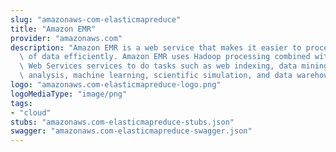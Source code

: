 ```yaml
---
slug: "amazonaws-com-elasticmapreduce"
title: "Amazon EMR"
provider: "amazonaws.com"
description: "Amazon EMR is a web service that makes it easier to process large amounts\
  \ of data efficiently. Amazon EMR uses Hadoop processing combined with several Amazon\
  \ Web Services services to do tasks such as web indexing, data mining, log file\
  \ analysis, machine learning, scientific simulation, and data warehouse management."
logo: "amazonaws.com-elasticmapreduce-logo.png"
logoMediaType: "image/png"
tags:
- "cloud"
stubs: "amazonaws.com-elasticmapreduce-stubs.json"
swagger: "amazonaws.com-elasticmapreduce-swagger.json"
---
```

